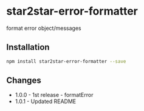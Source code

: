 # star2star-error-formatter
format error object/messages

## Installation

```bash
npm install star2star-error-formatter --save
```

## Changes
* 1.0.0 - 1st release - formatError
* 1.0.1 - Updated README
